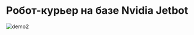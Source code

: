 # Робот-курьер на базе Nvidia Jetbot #
![demo2](https://user-images.githubusercontent.com/75195148/188173051-c75fb4db-4126-403a-8b3f-602ac6475926.gif)

